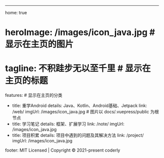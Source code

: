 ---

home: true
# heroImage: /images/icon_java.jpg # 显示在主页的图片
# tagline: 不积跬步无以至千里 # 显示在主页的标题

features: # 显示在主页的分类

- title: 重学Android
  details: Java、Kotlin、Android基础、Jetpack
  link: /web/
  imgUrl: /images/icon_java.jpg # 图片以 docs/.vuepress/public 为根节点
- title: 学习笔记
  details: 框架、扩展学习
  link: /note/
  imgUrl: /images/icon_java.jpg
- title: 项目积累
  details: 项目中遇到的问题及其解决方法
  link: /project/
  imgUrl: /images/icon_java.jpg

footer: MIT Licensed | Copyright © 2021-present coderly